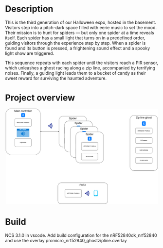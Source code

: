 # Description
This is the third generation of our Halloween expo, hosted in the basement. Visitors step into a pitch-dark space filled with eerie music to set the mood. Their mission is to hunt for spiders — but only one spider at a time reveals itself. Each spider has a small light that turns on in a predefined order, guiding visitors through the experience step by step. When a spider is found and its button is pressed, a frightening sound effect and a spooky light show are triggered.

This sequence repeats with each spider until the visitors reach a PIR sensor, which unleashes a ghost racing along a zip line, accompanied by terrifying noises. Finally, a guiding light leads them to a bucket of candy as their sweet reward for surviving the haunted adventure.

# Project overview

<p align="center">
  <img src="./images/overview.png" alt="Overview of the Halloween Expo" width="500"/>
</p>

# Build
NCS 3.1.0 in vscode.
Add build configuration for the nRF52840dk_nrf52840 and use the overlay promicro_nrf52840_ghostzipline.overlay


